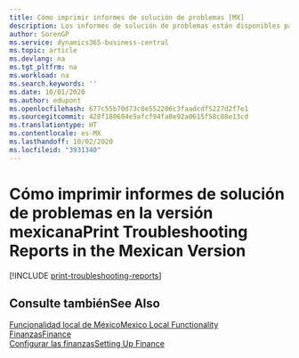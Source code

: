 ```yaml
---
title: Cómo imprimir informes de solución de problemas [MX]
description: Los informes de solución de problemas están disponibles para asistir a los Microsoft Certified Partners con problemas en la versión mexicana.
author: SorenGP
ms.service: dynamics365-business-central
ms.topic: article
ms.devlang: na
ms.tgt_pltfrm: na
ms.workload: na
ms.search.keywords: ''
ms.date: 10/01/2020
ms.author: edupont
ms.openlocfilehash: 677c55b70d73c0e552206c3faadcdf5227d2f7e1
ms.sourcegitcommit: 428f180604e5afcf94fa0e92a0615f58c88e13cd
ms.translationtype: HT
ms.contentlocale: es-MX
ms.lasthandoff: 10/02/2020
ms.locfileid: "3931340"
---
```

# <a name="print-troubleshooting-reports-in-the-mexican-version"></a><span data-ttu-id="2ac67-103">Cómo imprimir informes de solución de problemas en la versión mexicana</span><span class="sxs-lookup"><span data-stu-id="2ac67-103">Print Troubleshooting Reports in the Mexican Version</span></span>

[!INCLUDE [print-troubleshooting-reports](../includes/CAMXUS/print-troubleshooting-reports.md)]

## <a name="see-also"></a><span data-ttu-id="2ac67-104">Consulte también</span><span class="sxs-lookup"><span data-stu-id="2ac67-104">See Also</span></span>

[<span data-ttu-id="2ac67-105">Funcionalidad local de México</span><span class="sxs-lookup"><span data-stu-id="2ac67-105">Mexico Local Functionality</span></span>](mexico-local-functionality.md)  
[<span data-ttu-id="2ac67-106">Finanzas</span><span class="sxs-lookup"><span data-stu-id="2ac67-106">Finance</span></span>](../../finance.md)  
[<span data-ttu-id="2ac67-107">Configurar las finanzas</span><span class="sxs-lookup"><span data-stu-id="2ac67-107">Setting Up Finance</span></span>](../../finance.md)  
